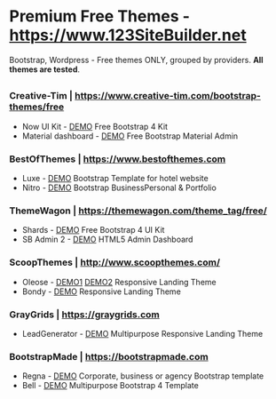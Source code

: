 # Premium Free Themes - https://www.123SiteBuilder.net 
Bootstrap, Wordpress - Free themes ONLY, grouped by providers. **All themes are tested**.  

## 
### Creative-Tim | https://www.creative-tim.com/bootstrap-themes/free

* Now UI Kit - [DEMO](http://demos.creative-tim.com/now-ui-kit/index.html) Free Bootstrap 4 Kit
* Material dashboard - [DEMO](http://demos.creative-tim.com/material-dashboard/examples/dashboard.html) Free Bootstrap Material Admin

### BestOfThemes | https://www.bestofthemes.com

* Luxe - [DEMO](https://freehtml5.co/preview/?item=nitro-free-website-template-using-bootstrap-3) Bootstrap Template for hotel website
* Nitro - [DEMO](https://freehtml5.co/preview/?item=luxe-free-html5-bootstrap-template-for-hotel-website) Bootstrap BusinessPersonal & Portfolio
    
### ThemeWagon | https://themewagon.com/theme_tag/free/

* Shards - [DEMO](http://demo.themewagon.com/preview/download-free-bootstrap-4-ui-kit) Free Bootstrap 4 UI Kit
* SB Admin 2 - [DEMO](https://technext.github.io/startbootstrap-sb-admin-2/pages/index.html) HTML5 Admin Dashboard

### ScoopThemes | http://www.scoopthemes.com/

* Oleose - [DEMO1](http://www.scoopthemes.com/templates/Oleose/Freeze/) [DEMO2](http://www.scoopthemes.com/templates/Oleose/Eco/) Responsive Landing Theme
* Bondy - [DEMO](http://www.scoopthemes.com/templates/bondy/) Responsive Landing Theme

### GrayGrids | https://graygrids.com

* LeadGenerator - [DEMO](http://vtdes.ru/demo/leadgen/) Multipurpose Responsive Landing Theme

### BootstrapMade | https://bootstrapmade.com

* Regna - [DEMO](https://bootstrapmade.com/demo/Regna/) Corporate, business or agency Bootstrap template
* Bell - [DEMO](https://bootstrapmade.com/demo/Bell/) Multipurpose Bootstrap 4 Template
        




